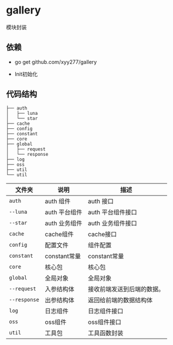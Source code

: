 # gallery

模块封装

## 依赖

* go get github.com/xyy277/gallery

* Init初始化

## 代码结构

```shell
├── auth
│   ├── luna
│   └── star
├── cache
├── config
├── constant
├── core
├── global
│   ├── request
│   └── response
├── log
├── oss
├── util
└── util

```

| 文件夹       | 说明                    | 描述                        |
| ------------ | ----------------------- | --------------------------- |
| `auth`        | auth 组件                | auth 接口                 |
| `--luna`      | auth 平台组件            | auth  平台组件接口         |
| `--star`      | auth 业务组件            | auth 业务组件接口          |  
| `cache`       | cache组件                | cache接口                 |
| `config`      | 配置文件                 | 组件配置                   |
| `constant`    | constant常量             | constant常量              |
| `core`        | 核心包                   | 核心包                     |
| `global`      | 全局对象                 | 全局对象                   |
| `--request`   | 入参结构体               | 接收前端发送到后端的数据。   |
| `--response`  | 出参结构体               | 返回给前端的数据结构体       |
| `log`         | 日志组件                 | 日志组件接口                |
| `oss`         | oss组件                  | oss组件接口                 |
| `util`        | 工具包                   | 工具函数封装                |
